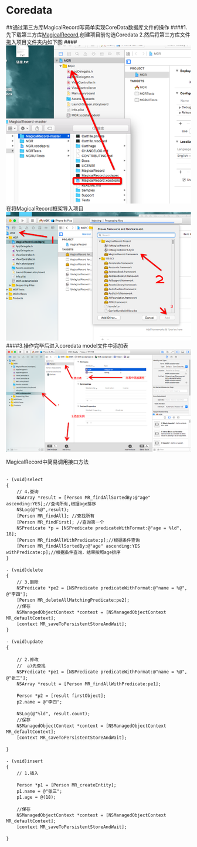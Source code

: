 # Coredata
##通过第三方库MagicalRecord写简单实现CoreData数据库文件的操作
####1.先下载第三方库[MagicalRecord](https://github.com/magicalpanda/MagicalRecord),创建项目前勾选Coredata
2.然后将第三方库文件拖入项目文件夹内如下图
####![1](https://github.com/shibiao/Coredata/blob/master/images/QQ20160429-1.png)
在将MagicalRecord框架导入项目
![2](https://github.com/shibiao/Coredata/blob/master/images/QQ20160429-2.png)
####3.操作完毕后进入coredata model文件中添加表
![3](https://github.com/shibiao/Coredata/blob/master/images/QQ20160429-3.png)

MagicalRecord中简易调用接口方法
<pre><code>
- (void)select
{
    // 4.查询
    NSArray *result = [Person MR_findAllSortedBy:@"age" ascending:YES];//查询所有,根据age排序
    NSLog(@"%@",result);
    [Person MR_findAll]; //查找所有
    [Person MR_findFirst]; //查询第一个
    NSPredicate *p = [NSPredicate predicateWithFormat:@"age = %ld", 18];
    [Person MR_findAllWithPredicate:p];//根据条件查询
    [Person MR_findAllSortedBy:@"age" ascending:YES withPredicate:p];//根据条件查询，结果按照age排序
}

- (void)delete
{
    // 3.删除
    NSPredicate *pe2 = [NSPredicate predicateWithFormat:@"name = %@", @"李四"];
    [Person MR_deleteAllMatchingPredicate:pe2];
    //保存
    NSManagedObjectContext *context = [NSManagedObjectContext MR_defaultContext];
    [context MR_saveToPersistentStoreAndWait];
}

- (void)update
{
    
    // 2.修改
    //  a)先查找
    NSPredicate *pe1 = [NSPredicate predicateWithFormat:@"name = %@", @"张三"];
    NSArray *result = [Person MR_findAllWithPredicate:pe1];
    
    Person *p2 = [result firstObject];
    p2.name = @"李四";
    
    NSLog(@"%ld", result.count);
    //保存
    NSManagedObjectContext *context = [NSManagedObjectContext MR_defaultContext];
    [context MR_saveToPersistentStoreAndWait];
    
}

- (void)insert
{
    // 1.插入
    
    Person *p1 = [Person MR_createEntity];
    p1.name = @"张三";
    p1.age = @(18);
    
    //保存
    NSManagedObjectContext *context = [NSManagedObjectContext MR_defaultContext];
    [context MR_saveToPersistentStoreAndWait];
    
}
</code></pre>
